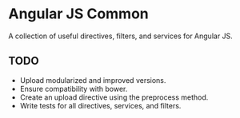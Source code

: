 Angular JS Common
===========================

A collection of useful directives, filters, and services for Angular JS.

## TODO
- Upload modularized and improved versions.
- Ensure compatibility with bower.
- Create an upload directive using the preprocess method.
- Write tests for all directives, services, and filters.
